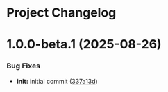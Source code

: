 # Project Changelog

# 1.0.0-beta.1 (2025-08-26)

### Bug Fixes

* **init:** initial commit ([337a13d](https://github.com/ThornWalli/cuby-world/commit/337a13d314a24e4855b4524ed2d321c1adc25b25))

